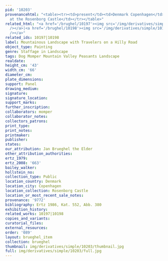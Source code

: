 ```yaml
---
pid: '10203'
provenancehtml: "<table><tr><td>present</td><td>Denmark Copenhagen</td><td>Collection
  at the Rosenborg Castle</td></tr></table>"
related_html: "<a href='/brughel/10197'><img src='/img/derivatives/simple/10197/thumbnail.jpg'
  /></a>|<a href='/brughel/10198'><img src='/img/derivatives/simple/10198/thumbnail.jpg'
  /></a>"
related_ids: 10197|10198
label: Mountainous Landscape with Travelers on a Hilly Road
object_type: Painting
genre: Staffage in Landscape
tags: Dog Momper Mountain Valley Peasants Landscape
realdate:
height_cm: '43'
width_cm: '66'
diameter_cm:
plate_dimensions:
support: Panel
drawing_medium:
signature:
signature_location:
support_marks:
further_inscription:
collaborators: momper
collaborator_notes:
collectors_patrons:
print_type:
print_notes:
printmaker:
publisher:
states:
our_attribution: Jan Brueghel the Elder
other_attribution_authorities:
ertz_1979:
ertz_2008: '663'
bailey_walker:
hollstein_no:
collection_type: Public
location_country: Denmark
location_city: Copenhagen
location_collection: Rosenborg Castle
location_or_most_recent_sale_notes:
provenance: '9772'
bibliography: Ertz 1986, Kat. 552, Abb. 380
exhibition_history:
related_works: 10197|10198
copies_and_variants:
curatorial_files:
external_resources:
order: '089'
layout: brueghel_item
collection: brueghel
thumbnail: img/derivatives/simple/10203/thumbnail.jpg
full: img/derivatives/simple/10203/full.jpg
---
```

